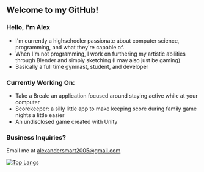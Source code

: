 ## Welcome to my GitHub!

### Hello, I'm Alex
 - I'm currently a highschooler passionate about computer science, programming, and what they're capable of.
 - When I'm not programming, I work on furthering my artistic abilities through Blender and simply sketching (I may also just be gaming)
 - Basically a full time gymnast, student, and developer

### Currently Working On:
 - Take a Break: an application focused around staying active while at your computer
 - Scorekeeper: a silly little app to make keeping score during family game nights a little easier
 - An undisclosed game created with Unity
 
### Business Inquiries?
Email me at alexandersmart2005@gmail.com

[![Top Langs](https://github-readme-stats.vercel.app/api/top-langs/?username=aasmart&layout=compact&theme=dark)](https://github.com/anuraghazra/github-readme-stats)
